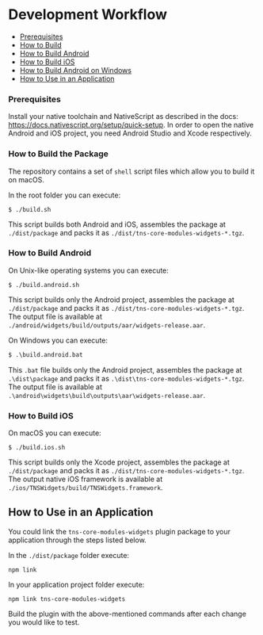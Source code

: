 # Development Workflow

<!-- TOC depthFrom:1 -->

- [Prerequisites](#prerequisites)
- [How to Build](#how-to-build)
- [How to Build Android](#how-to-build-android)
- [How to Build iOS](#how-to-build-ios)
- [How to Build Android on Windows](#how-to-build-android-on-windows)
- [How to Use in an Application](#how-to-use-in-an-application)

<!-- /TOC -->

### Prerequisites

Install your native toolchain and NativeScript as described in the docs: https://docs.nativescript.org/setup/quick-setup. In order to open the native Android and iOS project, you need Android Studio and Xcode respectively.

### How to Build the Package

The repository contains a set of `shell` script files which allow you to build it on macOS.

In the root folder you can execute:

```shell
$ ./build.sh
```

This script builds both Android and iOS, assembles the package at `./dist/package` and packs it as `./dist/tns-core-modules-widgets-*.tgz`.

### How to Build Android

On Unix-like operating systems you can execute:

```shell
$ ./build.android.sh
```

This script builds only the Android project, assembles the package at `./dist/package` and packs it as `./dist/tns-core-modules-widgets-*.tgz`. The output file is available at `./android/widgets/build/outputs/aar/widgets-release.aar`.

On Windows you can execute:

```bat
$ .\build.android.bat
```

This `.bat` file builds only the Android project, assembles the package at `.\dist\package` and packs it as `.\dist\tns-core-modules-widgets-*.tgz`. The output file is available at `.\android\widgets\build\outputs\aar\widgets-release.aar`.


### How to Build iOS

On macOS you can execute:

```shell
$ ./build.ios.sh
```
This script builds only the Xcode project, assembles the package at `./dist/package` and packs it as `./dist/tns-core-modules-widgets-*.tgz`. The output native iOS framework is available at `./ios/TNSWidgets/build/TNSWidgets.framework`.

## How to Use in an Application

You could link the `tns-core-modules-widgets` plugin package to your application through the steps listed below.

In the `./dist/package` folder execute:

```
npm link
```

In your application project folder execute:

```
npm link tns-core-modules-widgets
```

Build the plugin with the above-mentioned commands after each change you would like to test.
